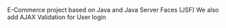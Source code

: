 E-Commerce project based on Java and Java Server Faces (JSF)
We also add AJAX Validation for User login
